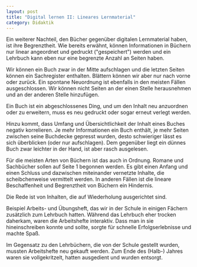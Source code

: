 ```yaml
---
layout: post
title: "Digital lernen II: Lineares Lernmaterial"
category: Didaktik
---
```

Ein weiterer Nachteil, den Bücher gegenüber digitalen Lernmaterial haben, ist ihre Begrenztheit. Wie bereits erwähnt, können Informationen in Büchern nur linear angeordnet und gedruckt ("gespeichert") werden und ein Lehrbuch kann eben nur eine begrenzte Anzahl an Seiten haben.

Wir können ein Buch zwar in der Mitte aufschlagen und die letzten Seiten können ein Sachregister enthalten. Blättern können wir aber nur nach vorne oder zurück. Ein spontane Neuordnung ist ebenfalls in den meisten Fällen ausgeschlossen. Wir können nicht Seiten an der einen Stelle herausnehmen und an der anderen Stelle hinzufügen.

Ein Buch ist ein abgeschlossenes Ding, und um den Inhalt neu anzuordnen oder zu erweitern, muss es neu gedruckt oder sogar erneut verlegt werden.

Hinzu kommt, dass Umfang und Übersichtlichkeit der Inhalt eines Buches negativ korrelieren. Je mehr Informationen ein Buch enthält, je mehr Seiten zwischen seine Buchdecke gepresst wurden, desto schwieriger lässt es sich überblicken (oder nur aufschlagen). Dem gegenüber liegt ein dünnes Buch zwar leichter in der Hand, ist aber rasch ausgelesen.

Für die meisten Arten von Büchern ist das auch in Ordnung. Romane und Sachbücher sollen auf Seite 1 begonnen werden. Es gibt einen Anfang und einen Schluss und dazwischen miteinander vernetzte Inhalte, die scheibchenweise vermittelt werden. In anderen Fällen ist die lineare Beschaffenheit und Begrenztheit von Büchern ein Hindernis.

Die Rede ist von Inhalten, die auf Wiederholung ausgerichtet sind.

Beispiel Arbeits- und Übungsheft, das wir in der Schule in einigen Fächern zusätzlich zum Lehrbuch hatten. Während das Lehrbuch eher trocken daherkam, waren die Arbeitshefte interaktiv. Dass man in sie hineinschreiben konnte und sollte, sorgte für schnelle Erfolgserlebnisse und machte Spaß.

Im Gegensatz zu den Lehrbüchern, die von der Schule gestellt wurden, mussten Arbeitshefte neu gekauft werden. Zum Ende des (Halb-) Jahres waren sie vollgekritzelt, hatten ausgedient und wurden entsorgt.
